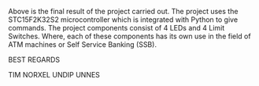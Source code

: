 Above is the final result of the project carried out. The project uses the STC15F2K32S2 microcontroller which is integrated with Python to give commands. The project components consist of 4 LEDs and 4 Limit Switches. Where, each of these components has its own use in the field of ATM machines or Self Service Banking (SSB).

BEST REGARDS

TIM NORXEL UNDIP UNNES
